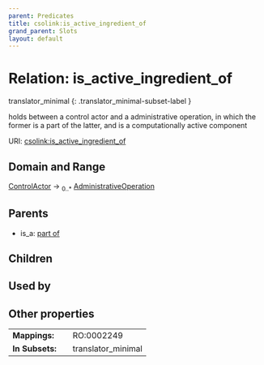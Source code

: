 ```yaml
---
parent: Predicates
title: csolink:is_active_ingredient_of
grand_parent: Slots
layout: default
---
```


# Relation: is_active_ingredient_of

translator_minimal
{: .translator_minimal-subset-label }


holds between a control actor and a administrative operation, in which the former is a part of the latter, and is a computationally active component

URI: [csolink:is_active_ingredient_of](https://w3id.org/csolink/vocab/is_active_ingredient_of)

## Domain and Range

[ControlActor](ControlActor.md) ->  <sub>0..*</sub> [AdministrativeOperation](AdministrativeOperation.md)

## Parents

 *  is_a: [part of](part_of.md)

## Children


## Used by


## Other properties

|  |  |  |
| --- | --- | --- |
| **Mappings:** | | RO:0002249 |
| **In Subsets:** | | translator_minimal |

